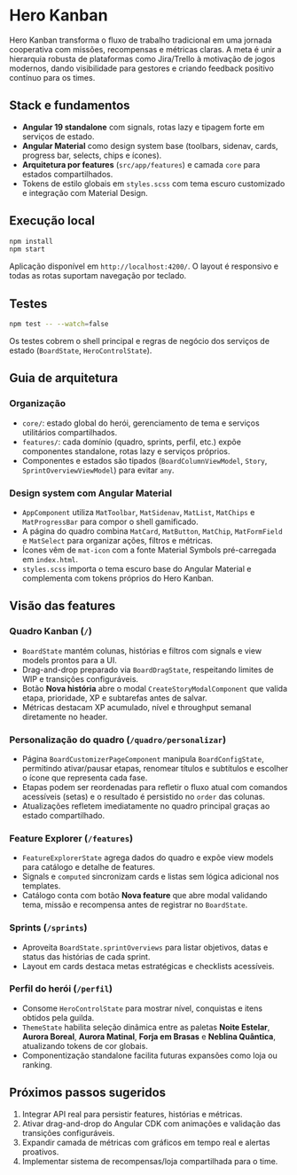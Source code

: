 # Hero Kanban

Hero Kanban transforma o fluxo de trabalho tradicional em uma jornada cooperativa com missões, recompensas e métricas claras. A meta é unir a hierarquia robusta de plataformas como Jira/Trello à motivação de jogos modernos, dando visibilidade para gestores e criando feedback positivo contínuo para os times.

## Stack e fundamentos

- **Angular 19 standalone** com signals, rotas lazy e tipagem forte em serviços de estado.
- **Angular Material** como design system base (toolbars, sidenav, cards, progress bar, selects, chips e ícones).
- **Arquitetura por features** (`src/app/features`) e camada `core` para estados compartilhados.
- Tokens de estilo globais em `styles.scss` com tema escuro customizado e integração com Material Design.

## Execução local

```bash
npm install
npm start
```

Aplicação disponível em `http://localhost:4200/`. O layout é responsivo e todas as rotas suportam navegação por teclado.

## Testes

```bash
npm test -- --watch=false
```

Os testes cobrem o shell principal e regras de negócio dos serviços de estado (`BoardState`, `HeroControlState`).

## Guia de arquitetura

### Organização

- `core/`: estado global do herói, gerenciamento de tema e serviços utilitários compartilhados.
- `features/`: cada domínio (quadro, sprints, perfil, etc.) expõe componentes standalone, rotas lazy e serviços próprios.
- Componentes e estados são tipados (`BoardColumnViewModel`, `Story`, `SprintOverviewViewModel`) para evitar `any`.

### Design system com Angular Material

- `AppComponent` utiliza `MatToolbar`, `MatSidenav`, `MatList`, `MatChips` e `MatProgressBar` para compor o shell gamificado.
- A página do quadro combina `MatCard`, `MatButton`, `MatChip`, `MatFormField` e `MatSelect` para organizar ações, filtros e métricas.
- Ícones vêm de `mat-icon` com a fonte Material Symbols pré-carregada em `index.html`.
- `styles.scss` importa o tema escuro base do Angular Material e complementa com tokens próprios do Hero Kanban.

## Visão das features

### Quadro Kanban (`/`)
- `BoardState` mantém colunas, histórias e filtros com signals e view models prontos para a UI.
- Drag-and-drop preparado via `BoardDragState`, respeitando limites de WIP e transições configuráveis.
- Botão **Nova história** abre o modal `CreateStoryModalComponent` que valida etapa, prioridade, XP e subtarefas antes de salvar.
- Métricas destacam XP acumulado, nível e throughput semanal diretamente no header.

### Personalização do quadro (`/quadro/personalizar`)
- Página `BoardCustomizerPageComponent` manipula `BoardConfigState`, permitindo ativar/pausar etapas, renomear títulos e subtítulos e escolher o ícone que representa cada fase.
- Etapas podem ser reordenadas para refletir o fluxo atual com comandos acessíveis (setas) e o resultado é persistido no `order` das colunas.
- Atualizações refletem imediatamente no quadro principal graças ao estado compartilhado.

### Feature Explorer (`/features`)
- `FeatureExplorerState` agrega dados do quadro e expõe view models para catálogo e detalhe de features.
- Signals e `computed` sincronizam cards e listas sem lógica adicional nos templates.
- Catálogo conta com botão **Nova feature** que abre modal validando tema, missão e recompensa antes de registrar no `BoardState`.

### Sprints (`/sprints`)
- Aproveita `BoardState.sprintOverviews` para listar objetivos, datas e status das histórias de cada sprint.
- Layout em cards destaca metas estratégicas e checklists acessíveis.

### Perfil do herói (`/perfil`)
- Consome `HeroControlState` para mostrar nível, conquistas e itens obtidos pela guilda.
- `ThemeState` habilita seleção dinâmica entre as paletas **Noite Estelar**, **Aurora Boreal**, **Aurora Matinal**, **Forja em Brasas** e **Neblina Quântica**, atualizando tokens de cor globais.
- Componentização standalone facilita futuras expansões como loja ou ranking.

## Próximos passos sugeridos

1. Integrar API real para persistir features, histórias e métricas.
2. Ativar drag-and-drop do Angular CDK com animações e validação das transições configuráveis.
3. Expandir camada de métricas com gráficos em tempo real e alertas proativos.
4. Implementar sistema de recompensas/loja compartilhada para o time.
